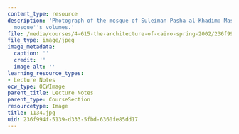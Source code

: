 ```yaml
---
content_type: resource
description: 'Photograph of the mosque of Suleiman Pasha al-Khadim: Massing of the
  mosque''s volumes.'
file: /media/courses/4-615-the-architecture-of-cairo-spring-2002/236f994f5139d3335fbd6360fe85dd17_1134.jpg
file_type: image/jpeg
image_metadata:
  caption: ''
  credit: ''
  image-alt: ''
learning_resource_types:
- Lecture Notes
ocw_type: OCWImage
parent_title: Lecture Notes
parent_type: CourseSection
resourcetype: Image
title: 1134.jpg
uid: 236f994f-5139-d333-5fbd-6360fe85dd17
---
```

